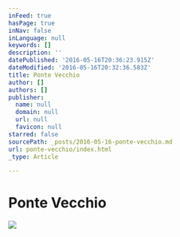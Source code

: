 ```yaml
---
inFeed: true
hasPage: true
inNav: false
inLanguage: null
keywords: []
description: ''
datePublished: '2016-05-16T20:36:23.915Z'
dateModified: '2016-05-16T20:32:36.583Z'
title: Ponte Vecchio
author: []
authors: []
publisher:
  name: null
  domain: null
  url: null
  favicon: null
starred: false
sourcePath: _posts/2016-05-16-ponte-vecchio.md
url: ponte-vecchio/index.html
_type: Article

---
```

# Ponte Vecchio
![](https://the-grid-user-content.s3-us-west-2.amazonaws.com/e6e8ee93-4bee-406f-9731-858e70faaa0a.jpg)